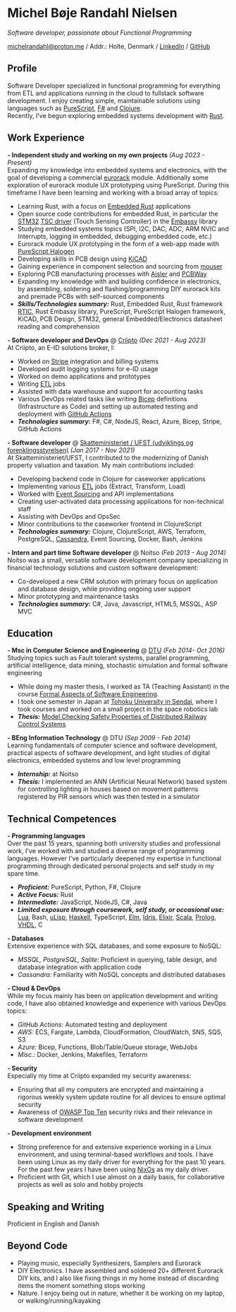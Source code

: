 # Michel Bøje Randahl Nielsen

_Software developer, passionate about Functional Programming_

michelrandahl@proton.me / Addr.: Holte, Denmark / [LinkedIn](https://linkedin.com/in/michel-randahl) / [GitHub](https://github.com/michelrandahl)

## Profile
Software Developer specialized in functional programming for everything from ETL and applications running in the cloud to fullstack software development. I enjoy creating simple, maintainable solutions using languages such as [PureScript](https://www.purescript.org/), [F#](https://dotnet.microsoft.com/en-us/languages/fsharp) and [Clojure](https://clojure.org/).<br>
Recently, I've begun exploring embedded systems development with [Rust](https://www.rust-lang.org/).

## Work Experience
**- Independent study and working on my own projects** _(Aug 2023 - Present)_<br>
Expanding my knowledge into embedded systems and electronics, with the goal of developing a commercial [eurorack](https://en.wikipedia.org/wiki/Eurorack) module. Additionally some exploration of eurorack module UX prototyping using PureScript. During this timeframe I have been learning and working with a broad array of topics:
- Learning Rust, with a focus on [Embedded Rust](https://www.rust-lang.org/what/embedded) applications
- Open source code contributions for embedded Rust, in particular the [STM32](https://www.st.com/en/microcontrollers-microprocessors/stm32-32-bit-arm-cortex-mcus.html) [TSC driver](https://wiki.st.com/stm32mcu/wiki/Introduction_to_touch_sensing_with_STM32) (Touch Sensing Controller) in the [Embassy](https://github.com/embassy-rs/embassy) library
- Studying embedded systems topics (SPI, I2C, DAC, ADC, ARM NVIC and Interrupts, logging in embedded, debugging embedded code, etc.)
- Eurorack module UX prototyping in the form of a web-app made with [PureScript Halogen](https://purescript-halogen.github.io/purescript-halogen/)
- Developing skills in PCB design using [KiCAD](https://www.kicad.org/)
- Gaining experience in component selection and sourcing from [mouser](https://www.mouser.dk/)
- Exploring PCB manufacturing processes with [Aisler](https://aisler.net/) and [PCBWay](https://www.pcbway.com/)
- Expanding my knowledge with and building confidence in electronics, by assembling, soldering and flashing/programming DIY eurorack kits and premade PCBs with self-sourced components
- **_Skills/Technologies summary:_** Rust, Embedded Rust, Rust framework [RTIC](https://github.com/rtic-rs/rtic), Rust Embassy library, PureScript, PureScript Halogen framework, KiCAD, PCB Design, STM32, general Embedded/Electronics datasheet reading and comprehension

**- Software developer and DevOps** @ [Criipto](https://criipto.com) _(Dec 2021 - Aug 2023)_<br>
At Criipto, an E-ID solutions broker, I:
- Worked on [Stripe](https://stripe.com/en-dk) integration and billing systems
- Developed audit logging systems for e-ID usage
- Worked on demo applications and prototypes
- Writing [ETL](https://en.wikipedia.org/wiki/Extract,_transform,_load) jobs
- Assisted with data warehouse and support for accounting tasks
- Various DevOps related tasks like writing [Bicep](https://learn.microsoft.com/en-us/azure/azure-resource-manager/bicep/overview?tabs=bicep) definitions (Infrastructure as Code) and setting up automated testing and deployment with [GitHub Actions](https://docs.github.com/en/actions)
- **_Technologies summary:_** F#, C#, NodeJS, React, Azure, Bicep, Stripe, GitHub Actions

**- Software developer** @ [Skatteministeriet / UFST (udviklings og forenklingsstyrelsen)](https://www.ufst.dk/) _(Jan 2017 - Nov 2021)_<br>
At Skatteministeriet/UFST, I contributed to the modernizing of Danish property valuation and taxation. My main contributions included:
- Developing backend code in Clojure for caseworker applications
- Implementing various [ETL](https://en.wikipedia.org/wiki/Extract,_transform,_load) jobs (Extract, Transform, Load)
- Worked with [Event Sourcing](https://learn.microsoft.com/en-us/azure/architecture/patterns/event-sourcing) and API implementations
- Creating user-activated data processing applications for non-technical staff
- Assisting with DevOps and OpsSec
- Minor contributions to the caseworker frontend in ClojureScript
- **_Technologies summary:_** Clojure, ClojureScript, AWS, Terraform, PostgreSQL, [Cassandra](https://cassandra.apache.org/_/index.html), Event Sourcing, Docker, Bash, Jenkins

**- Intern and part time Software developer** @ Noitso _(Feb 2013 - Aug 2014)_<br>
Noitso was a small, versatile software development company specializing in financial technology solutions and custom software development:
- Co-developed a new CRM solution with primary focus on application and database design, while providing ongoing user support
- Minor prototyping and maintenance tasks
- **_Technologies summary:_** C#, Java, Javascript, HTML5, MSSQL, ASP MVC

## Education

**- Msc in Computer Science and Engineering** @ [DTU](https://www.dtu.dk/english/education/msc/programmes/computer_science_and_engineering) _(Feb 2014- Oct 2016)_<br>
Studying topics such as Fault tolerant systems, parallel programming, artificial intelligence, data mining, stochastic simulation and formal software engineering
- While doing my master thesis, I worked as TA (Teaching Assistant) in the course [Formal Aspects of Software Engineering](https://kurser.dtu.dk/course/02263).
- I took one semester in Japan at [Tohoku University in Sendai](https://www.eng.tohoku.ac.jp/english/), where I took courses and worked on a small project in the space robotics lab
- **_Thesis:_** [Model Checking Safety Properties of Distributed Railway Control Systems](http://www2.imm.dtu.dk/pubdb/edoc/imm6955.pdf)

**- BEng Information Technology** @ DTU _(Sep 2009 - Feb 2014)_<br>
Learning fundamentals of computer science and software development, practical aspects of software development, and light studies of digital electronics, embedded systems and low level programming
- **_Internship:_** at Noitso
- **_Thesis:_** I implemented an ANN (Artificial Neural Network) based system for controlling lighting in houses based on movement patterns registered by PIR sensors which was then tested in a simulator

## Technical Competences
**- Programming languages**<br>
Over the past 15 years, spanning both university studies and professional work, I've worked with and studied a diverse range of programming languages. However I've particularly deepened my expertise in functional programming through dedicated personal projects and self study in my spare time.
- **_Proficient:_** PureScript, Python, F#, Clojure
- **_Active Focus:_** Rust
- **_Intermediate:_** JavaScript, NodeJS, C#, Java
- **_Limited exposure through coursework, self study, or occasional use:_** [Lua](https://www.lua.org/), Bash, [uLisp](http://www.ulisp.com/), [Haskell](https://www.haskell.org/), TypeScript, [Elm](https://elm-lang.org/), [Idris](https://www.idris-lang.org/), [Elixir](https://elixir-lang.org/), [Scala](https://www.scala-lang.org/), [Prolog](https://en.wikipedia.org/wiki/Prolog), [VHDL](https://en.wikipedia.org/wiki/VHDL), C

**- Databases**<br>
Extensive experience with SQL databases, and some exposure to NoSQL:
- *MSSQL, PostgreSQL, Sqlite:* Proficient in querying, table design, and database integration with application code
- *Cassandra:* Familiarity with NoSQL concepts and distributed databases

**- Cloud & DevOps**<br>
While my focus mainly has been on application development and writing code, I have also obtained knowledge and experience with various DevOps topics:
- *GitHub Actions:* Automated testing and deployment
- *AWS:* ECS, Fargate, Lambda, CloudFormation, CloudWatch, SNS, SQS, S3
- *Azure:* Bicep, Functions, Blob/Table/Queue storage, WebJobs
- *Misc.:* Docker, Jenkins, Makefiles, Terraform

**- Security**<br>
Especially my time at Criipto expanded my security awareness:
- Ensuring that all my computers are encrypted and maintaining a rigorous weekly system update routine for all devices to ensure optimal security
- Awareness of [OWASP Top Ten](https://owasp.org/www-project-top-ten/) security risks and their relevance in software development

**- Development environment**
- Strong preference for and extensive experience working in a Linux environment, and using terminal-based workflows and tools. I have been using Linux as my daily driver for everything for the past 10 years. For the past few years I have been using [NixOs](https://nixos.org/) as my daily driver.
- Proficient with Git, which I use almost on a daily basis, for collaborative projects as well as solo and hobby projects

## Speaking and Writing
Proficient in English and Danish

## Beyond Code
- Playing music, especially Synthesizers, Samplers and Eurorack
- DIY Electronics. I have assembled and soldered 20+ different Eurorack DIY kits, and I also like fixing things in my home instead of discarding items the moment something stops working
- Nature. I enjoy being out in nature, whether it be working on my laptop, or walking/running/kayaking
